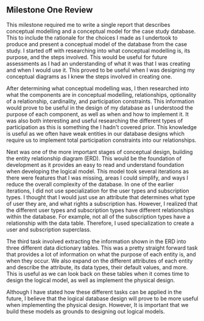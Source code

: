 ## Milestone One Review

This milestone required me to write a single report that describes conceptual modelling and a conceptual model for the case study database. This to include the rationale for the choices I made as I undertook to produce and present a conceptual model of the database from the case study. I started off with researching into what conceptual modelling is, its purpose, and the steps involved. This would be useful for future assessments as I had an understanding of what it was that I was creating and when I would use it. This proved to be useful when I was designing my conceptual diagrams as I knew the steps involved in creating one.

After determining what conceptual modelling was, I then researched into what the components are in conceptual modelling, relationships, optionality of a relationship, cardinality, and participation constraints. This information would prove to be useful in the design of my database as I understood the purpose of each component, as well as when and how to implement it. It was also both interesting and useful researching the different types of participation as this is something the I hadn't covered prior. This knowledge is useful as we often have weak entities in our database designs which require us to implement total participation constraints into our relationships.

Next was one of the more important stages of conceptual design, building the entity relationship diagram (ERD). This would be the foundation of development as it provides an easy to read and understand foundation when developing the logical model. This model took several iterations as there were features that I was missing, areas I could simplify, and ways I reduce the overall complexity of the database. In one of the earlier iterations, I did not use specialization for the user types and subscription types. I thought that I would just use an attribute that determines what type of user they are, and what rights a subscription has. However, I realized that the different user types and subscription types have different relationships within the database. For example, not all of the subscription types have a relationship with the data table. Therefore, I used specialization to create a user and subscription superclass.

The third task involved extracting the information shown in the ERD into three different data dictionary tables. This was a pretty straight forward task that provides a lot of information on what the purpose of each entity is, and when they occur. We also expand on the different attributes of each entity and describe the attribute, its data types, their default values, and more. This is useful as we can look back on these tables when it comes time to design the logical model, as well as implement the physical design.

Although I have stated how these different tasks can be applied in the future, I believe that the logical database design will prove to be more useful when implementing the physical design. However, It is important that we build these models as grounds to designing out logical models.
